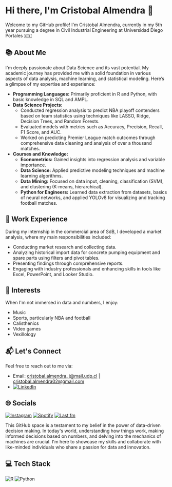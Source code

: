 # Hi there, I'm Cristobal Almendra 👋

Welcome to my GitHub profile! I'm Cristobal Almendra, currently in my 5th year pursuing a degree in Civil Industrial Engineering at Universidad Diego Portales 🇨🇱

## 📚 About Me

I'm deeply passionate about Data Science and its vast potential. My academic journey has provided me with a solid foundation in various aspects of data analysis, machine learning, and statistical modeling. Here’s a glimpse of my expertise and experience:

- **Programming Languages:** Primarily proficient in R and Python, with basic knowledge in SQL and AMPL.
- **Data Science Projects:** 
  - Conducted regression analysis to predict NBA playoff contenders based on team statistics using techniques like LASSO, Ridge, Decision Trees, and Random Forests.
  - Evaluated models with metrics such as Accuracy, Precision, Recall, F1 Score, and AUC.
  - Worked on predicting Premier League match outcomes through comprehensive data cleaning and analysis of over a thousand matches.
- **Courses and Knowledge:**
  - **Econometrics:** Gained insights into regression analysis and variable importance.
  - **Data Science:** Applied predictive modeling techniques and machine learning algorithms.
  - **Data Mining:** Focused on data input, cleaning, classification (SVM), and clustering (K-means, hierarchical).
  - **Python for Engineers:** Learned data extraction from datasets, basics of neural networks, and applied YOLOv8 for visualizing and tracking football matches.

## 💼 Work Experience

During my internship in the commercial area of SdB, I developed a market analysis, where my main responsibilities included:
- Conducting market research and collecting data.
- Analyzing historical import data for concrete pumping equipment and spare parts using filters and pivot tables.
- Presenting findings through comprehensive reports.
- Engaging with industry professionals and enhancing skills in tools like Excel, PowerPoint, and Looker Studio.

## 🎯 Interests

When I'm not immersed in data and numbers, I enjoy:
- Music
- Sports, particularly NBA and football
- Calisthenics
- Video games
- Vexillology

## 📬 Let's Connect

Feel free to reach out to me via:
- Email: [cristobal.almendra_j@mail.udp.cl](mailto:cristobal.almendra_j@mail.udp.cl) | [cristobal.almendra02@gmail.com](mailto:cristobal.almendra02@gmail.com)
- [![LinkedIn](https://img.shields.io/badge/LinkedIn-%230077B5.svg?logo=linkedin&logoColor=white)](https://cl.linkedin.com/in/cristobalalmendra)

## 🌐 Socials
[![Instagram](https://img.shields.io/badge/Instagram-%23E4405F.svg?logo=Instagram&logoColor=white)](https://instagram.com/cristobal.alm)
[![Spotify](https://img.shields.io/badge/Spotify-1DB954?logo=spotify&logoColor=white)](https://open.spotify.com/user/12147669198?si=d2b746bcf39640b7)
[![Last.fm](https://img.shields.io/badge/Last.fm-D51007?logo=last.fm&logoColor=white)](https://www.last.fm/es/user/cristobal_alm)

This GitHub space is a testament to my belief in the power of data-driven decision making. In today's world, understanding how things work, making informed decisions based on numbers, and delving into the mechanics of machines are crucial. I'm here to showcase my skills and collaborate with like-minded individuals who share a passion for data and innovation.

## 💻 Tech Stack
![R](https://img.shields.io/badge/r-%23276DC3.svg?style=for-the-badge&logo=r&logoColor=white) ![Python](https://img.shields.io/badge/python-3670A0?style=for-the-badge&logo=python&logoColor=ffdd54)

